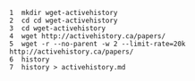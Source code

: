     1  mkdir wget-activehistory
    2  cd cd wget-activehistory
    3  cd wget-activehistory
    4  wget http://activehistory.ca/papers/
    5  wget -r --no-parent -w 2 --limit-rate=20k http://activehistory.ca/papers/
    6  history
    7  history > activehistory.md
